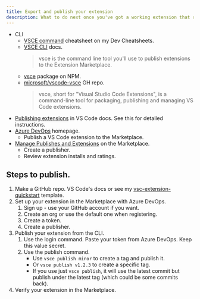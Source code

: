 ```yaml
---
title: Export and publish your extension
description: What to do next once you've got a working extension that runs in debug mode
---
```


- CLI
    - [VSCE command](https://michaelcurrin.github.io/dev-cheatsheets/cheatsheets/other/vscode-extensions/vsce-command.html) cheatsheet on my Dev Cheatsheets.
    - [VSCE CLI](https://vscode-docs.readthedocs.io/en/latest/tools/vscecli/) docs.
        > vsce is the command line tool you'll use to publish extensions to the Extension Marketplace.
    - [vsce](https://www.npmjs.com/package/vsce) package on NPM.
    - [microsoft/vscode-vsce](https://github.com/microsoft/vscode-vsce) GH repo.
        > vsce, short for "Visual Studio Code Extensions", is a command-line tool for packaging, publishing and managing VS Code extensions.
- [Publishing extensions](https://code.visualstudio.com/api/working-with-extensions/publishing-extension) in VS Code docs. See this for detailed instructions.
- [Azure DevOps](https://dev.azure.com) homepage.
    - Publish a VS Code extension to the Marketplace. 
- [Manage Publishes and Extensions](https://marketplace.visualstudio.com/manage) on the Marketplace.
    - Create a publisher.
    - Review extension installs and ratings.
    

## Steps to publish.

1. Make a GitHub repo. VS Code's docs or see my [vsc-extension-quickstart](https://github.com/MichaelCurrin/vsc-extension-quickstart) template.
1. Set up your extension in the Marketplace with Azure DevOps.
    1. Sign up - use your GitHub account if you want.
    1. Create an org or use the default one when registering.
    1. Create a token.
    1. Create a publisher.
1. Publish your extension from the CLI.
    1. Use the login command. Paste your token from Azure DevOps. Keep this value secret.
    1. Use the publish command.
        - Use `vsce publish minor` to create a tag and publish it. 
        - Or `vsce publish v1.2.3` to create a specific tag.
        - If you use just `vsce publish`, it will use the latest commit but publish under the latest tag (which could be some commits back).
1. Verify your extension in the Marketplace.
